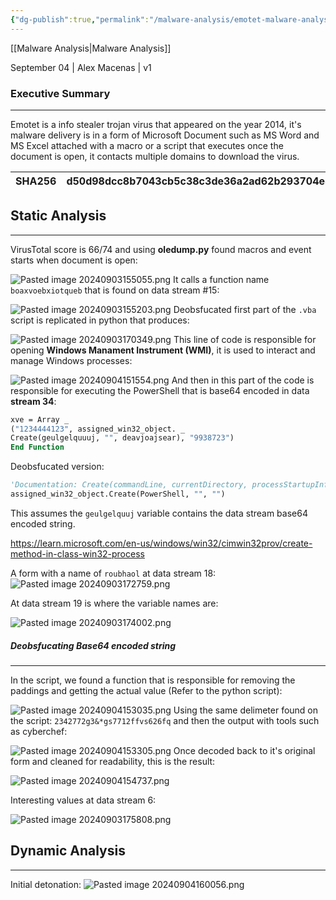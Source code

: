 ```yaml
---
{"dg-publish":true,"permalink":"/malware-analysis/emotet-malware-analysis-report/","tags":["malware"]}
---
```


[[Malware Analysis\|Malware Analysis]]

September 04 | Alex Macenas | v1
### Executive Summary
---
Emotet is a info stealer trojan virus that appeared on the year 2014, it's malware delivery is in a form of Microsoft Document such as MS Word and MS Excel attached with a macro or a script that executes once the document is open, it contacts multiple domains to download the virus.

| SHA256  | d50d98dcc8b7043cb5c38c3de36a2ad62b293704e3cf23b0cd7450174df53fee |
| ------- | ---------------------------------------------------------------- |
## Static Analysis
---

VirusTotal score is 66/74 and using **oledump.py** found macros and event starts when document is open:

![Pasted image 20240903155055.png](/img/user/images/Pasted%20image%2020240903155055.png)
It calls a function name `boaxvoebxiotqueb` that is found on data stream #15:

![Pasted image 20240903155203.png](/img/user/images/Pasted%20image%2020240903155203.png)
Deobsfucated first part of the `.vba` script is replicated in python that produces: 

![Pasted image 20240903170349.png](/img/user/images/Pasted%20image%2020240903170349.png)
This line of code is responsible for opening **Windows Manament Instrument (WMI)**, it is used to interact and manage Windows processes:

![Pasted image 20240904151554.png](/img/user/images/Pasted%20image%2020240904151554.png)
And then in this part of the code is responsible for executing the PowerShell that is base64 encoded in data **stream 34**:

```vb
xve = Array _
("1234444123", assigned_win32_object. _
Create(geulgelquuuj, "", deavjoajsear), "9938723")
End Function
```

Deobsfucated version:

```vb
'Documentation: Create(commandLine, currentDirectory, processStartupInfo)'
assigned_win32_object.Create(PowerShell, "", "")
```

This assumes the `geulgelquuj` variable contains the data stream base64 encoded string. 

https://learn.microsoft.com/en-us/windows/win32/cimwin32prov/create-method-in-class-win32-process

A form with a name of `roubhaol` at data stream 18:
![Pasted image 20240903172759.png](/img/user/images/Pasted%20image%2020240903172759.png)

At data stream 19 is where the variable names are:

![Pasted image 20240903174002.png](/img/user/images/Pasted%20image%2020240903174002.png)
##### Deobsfucating Base64 encoded string
---
In the script, we found a function that is responsible for removing the paddings and getting the actual value (Refer to the python script):

![Pasted image 20240904153035.png](/img/user/images/Pasted%20image%2020240904153035.png)
Using the same delimeter found on the script: `2342772g3&*gs7712ffvs626fq` and then the output with tools such as cyberchef:

![Pasted image 20240904153305.png](/img/user/images/Pasted%20image%2020240904153305.png)
Once decoded back to it's original form and cleaned for readability, this is the result:

![Pasted image 20240904154737.png](/img/user/images/Pasted%20image%2020240904154737.png)

Interesting values at data stream 6:

![Pasted image 20240903175808.png](/img/user/images/Pasted%20image%2020240903175808.png)
## Dynamic Analysis
---
Initial detonation:
![Pasted image 20240904160056.png](/img/user/images/Pasted%20image%2020240904160056.png)
